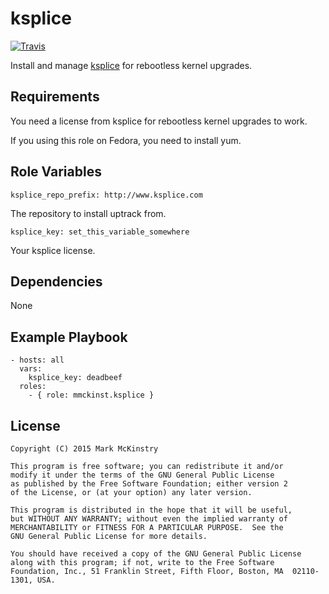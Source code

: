 ksplice
=========

[![Travis](https://img.shields.io/travis/mmckinst/ansible-role-ksplice.svg)](https://travis-ci.org/mmckinst/ansible-role-ksplice)

Install and manage [ksplice](http://ksplice.oracle.com/) for rebootless kernel upgrades.

Requirements
------------

You need a license from ksplice for rebootless kernel upgrades to work.

If you using this role on Fedora, you need to install yum.

Role Variables
--------------

`ksplice_repo_prefix: http://www.ksplice.com`

The repository to install uptrack from.

`ksplice_key: set_this_variable_somewhere`

Your ksplice license.

Dependencies
------------

None

Example Playbook
----------------

    - hosts: all
      vars:
	    ksplice_key: deadbeef
      roles:
        - { role: mmckinst.ksplice }


License
-------
```
Copyright (C) 2015 Mark McKinstry

This program is free software; you can redistribute it and/or
modify it under the terms of the GNU General Public License
as published by the Free Software Foundation; either version 2
of the License, or (at your option) any later version.

This program is distributed in the hope that it will be useful,
but WITHOUT ANY WARRANTY; without even the implied warranty of
MERCHANTABILITY or FITNESS FOR A PARTICULAR PURPOSE.  See the
GNU General Public License for more details.

You should have received a copy of the GNU General Public License
along with this program; if not, write to the Free Software
Foundation, Inc., 51 Franklin Street, Fifth Floor, Boston, MA  02110-1301, USA.
```

